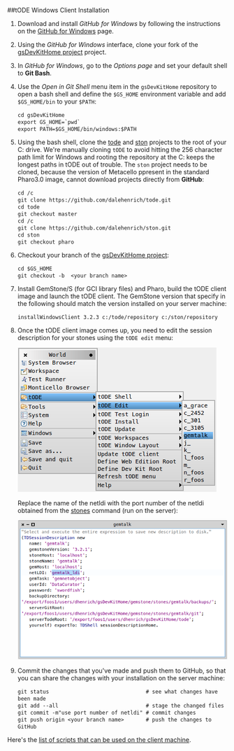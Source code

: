 ##tODE Windows Client Installation

1. Download and install *GitHub for Windows* by following the instructions on the [GitHub for Windows][1] page.

2. Using the *GitHub for Windows* interface, clone your fork of the [gsDevKitHome project][2] project.

3. In *GitHub for Windows*, go to the *Options page* and set your default shell to **Git Bash**.

4. Use the *Open in Git Shell* menu item in the `gsDevKitHome` repository to open a bash shell and define the `$GS_HOME` environment variable and add `$GS_HOME/bin` to your `$PATH`:

   ```Shell
   cd gsDevKitHome
   export GS_HOME=`pwd`
   export PATH=$GS_HOME/bin/windows:$PATH
   ```

5. Using the bash shell, clone the [tode][3] and [ston][8] projects to the root of your C: drive. 
   We're manually cloning `tODE` to avoid hitting the 256 character path limit for Windows and rooting the repository at the C: keeps the longest paths in tODE out of trouble. The `ston` project needs to be cloned, because the version of Metacello ppresent in the standard Pharo3.0 image, cannot download projects directly from **GitHub**:

   ```Shell
   cd /c
   git clone https://github.com/dalehenrich/tode.git
   cd tode
   git checkout master
   cd /c
   git clone https://github.com/dalehenrich/ston.git
   cd ston
   git checkout pharo
   ```

5. Checkout your branch of the [gsDevKitHome project][2]:

   ```Shell
   cd $GS_HOME
   git checkout -b  <your branch name>
   ```

6. Install GemStone/S (for GCI library files) and Pharo, build the tODE client image and launch the tODE client. The GemStone version that specify in the following should match the version installed on your server machine:

   ```Shell
   installWindowsClient 3.2.3 c:/tode/repository c:/ston/repository
   ```

4. Once the tODE client image comes up, you need to edit the session description for your stones using the `tODE edit` menu:

   ![edit description menu][4]

   Replace the name of the netldi with the port number of the netldi obtained from the [stones][6] command (run on the server):

   ![description workspace][5]

5. Commit the changes that you've made and push them to GitHub, so that you can share the changes with your installation on the server machine:

   ```Shell
   git status                               # see what changes have been made
   git add --all                            # stage the changed files
   git commit -m"use port number of netldi" # commit changes
   git push origin <your branch name>       # push the changes to GitHub
   ```

Here's the [list of scripts that can be used on the client machine][7].

[1]: https://windows.github.com/
[2]: https://github.com/GsDevKit/gsDevKitHome
[3]: https://github.com/dalehenrich/tode
[4]: images/editDescription.png
[5]: images/descriptionWorkspace.png
[6]: ../bin/stones
[7]: ../bin/windows/README.md#gsdevkit-windows-client-scripts
[8]: https://github.com/dalehenrich/ston
